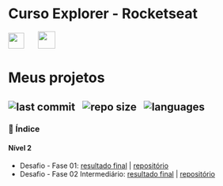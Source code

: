 # Curso Explorer - Rocketseat

<img src="https://www.rocketseat.com.br/_next/image?url=%2Fassets%2Flogos%2Frocketseat.svg&w=256&q=100" height="32">&nbsp;&nbsp;&nbsp;&nbsp;&nbsp;&nbsp; <img src="https://www.rocketseat.com.br/_next/image?url=%2Fassets%2Flogos%2Fexplorer.svg&w=256&q=75" height="35">&nbsp;

# Meus projetos

![last commit](https://img.shields.io/github/last-commit/Hersonmei/Explorer?color=2c5a6c 'last commit') &nbsp; ![repo size](https://img.shields.io/github/repo-size/Hersonmei/Explorer?color=2c5a6c 'repo size') &nbsp; ![languages](https://img.shields.io/github/languages/count/Hersonmei/Explorer?color=2c5a6c 'languages')
---

### 📌 Índice

#### Nível 2
- Desafio - Fase 01: [resultado final](https://hersonmei.github.io/Explorer/Nivel%202/Desafio%20-%20Fase%2001/) | [repositório](https://github.com/Hersonmei/Explorer/tree/main/Nivel%202/Desafio%20-%20Fase%2001)
- Desafio - Fase 02 Intermediário: [resultado final](https://hersonmei.github.io/Explorer/Nivel%202/Desafio%20-%20Fase%2002%20Intermediário/) | [repositório](https://github.com/Hersonmei/Explorer/tree/main/Nivel%202/Desafio%20-%20Fase%2002%20Intermediário/)
